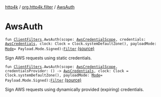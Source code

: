 [http4k](../index.md) / [org.http4k.filter](index.md) / [AwsAuth](./-aws-auth.md)

# AwsAuth

`fun `[`ClientFilters`](-client-filters/index.md)`.AwsAuth(scope: `[`AwsCredentialScope`](../org.http4k.aws/-aws-credential-scope/index.md)`, credentials: `[`AwsCredentials`](../org.http4k.aws/-aws-credentials/index.md)`, clock: Clock = Clock.systemDefaultZone(), payloadMode: `[`Mode`](-payload/-mode/index.md)` = Payload.Mode.Signed): `[`Filter`](../org.http4k.core/-filter/index.md) [(source)](https://github.com/http4k/http4k/blob/master/http4k-aws/src/main/kotlin/org/http4k/filter/awsExtensions.kt#L22)

Sign AWS requests using static credentials.

`fun `[`ClientFilters`](-client-filters/index.md)`.AwsAuth(scope: `[`AwsCredentialScope`](../org.http4k.aws/-aws-credential-scope/index.md)`, credentialsProvider: () -> `[`AwsCredentials`](../org.http4k.aws/-aws-credentials/index.md)`, clock: Clock = Clock.systemDefaultZone(), payloadMode: `[`Mode`](-payload/-mode/index.md)` = Payload.Mode.Signed): `[`Filter`](../org.http4k.core/-filter/index.md) [(source)](https://github.com/http4k/http4k/blob/master/http4k-aws/src/main/kotlin/org/http4k/filter/awsExtensions.kt#L30)

Sign AWS requests using dynamically provided (expiring) credentials.

